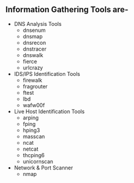 ## Information Gathering Tools are-

- DNS Analysis Tools
  - dnsenum
  - dnsmap
  - dnsrecon
  - dnstracer
  - dnswalk
  - fierce
  - urlcrazy
- IDS/IPS Identification Tools
  - firewalk
  - fragrouter
  - ftest
  - lbd
  - wafw00f
- Live Host Identification Tools
  - arping
  - fping
  - hping3
  - masscan
  - ncat
  - netcat
  - thcping6
  - unicornscan 
- Network & Port Scanner
  - nmap

